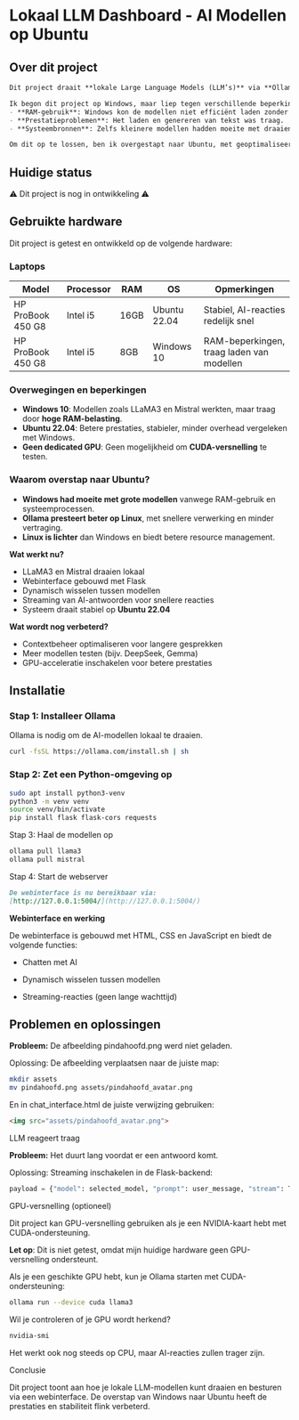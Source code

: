 
# Lokaal LLM Dashboard - AI Modellen op Ubuntu

## Over dit project
```md
Dit project draait **lokale Large Language Models (LLM’s)** via **Ollama** en **Flask**, met een webinterface waar je eenvoudig kunt wisselen tussen AI-modellen zoals LLaMA3 en Mistral.

Ik begon dit project op Windows, maar liep tegen verschillende beperkingen aan:
- **RAM-gebruik**: Windows kon de modellen niet efficiënt laden zonder vast te lopen.
- **Prestatieproblemen**: Het laden en genereren van tekst was traag.
- **Systeembronnen**: Zelfs kleinere modellen hadden moeite met draaien.

Om dit op te lossen, ben ik overgestapt naar Ubuntu, met geoptimaliseerde instellingen en een betere verdeling van systeembronnen.

```

## Huidige status
⚠️ Dit project is nog in ontwikkeling ⚠️ 

## Gebruikte hardware

Dit project is getest en ontwikkeld op de volgende hardware:

### **Laptops**
| Model                      | Processor       | RAM  | OS        | Opmerkingen |
|----------------------------|----------------|------|-----------|-------------|
| HP ProBook 450 G8 | Intel i5 | 16GB | Ubuntu 22.04 | Stabiel, AI-reacties redelijk snel |
| HP ProBook 450 G8 | Intel i5 | 8GB  | Windows 10  | RAM-beperkingen, traag laden van modellen |

### **Overwegingen en beperkingen**
- **Windows 10**: Modellen zoals LLaMA3 en Mistral werkten, maar traag door **hoge RAM-belasting**.  
- **Ubuntu 22.04**: Betere prestaties, stabieler, minder overhead vergeleken met Windows.  
- **Geen dedicated GPU**: Geen mogelijkheid om **CUDA-versnelling** te testen.  

### **Waarom overstap naar Ubuntu?**
- **Windows had moeite met grote modellen** vanwege RAM-gebruik en systeemprocessen.  
- **Ollama presteert beter op Linux**, met snellere verwerking en minder vertraging.  
- **Linux is lichter** dan Windows en biedt betere resource management.  



**Wat werkt nu?**
- LLaMA3 en Mistral draaien lokaal
- Webinterface gebouwd met Flask
- Dynamisch wisselen tussen modellen
- Streaming van AI-antwoorden voor snellere reacties
- Systeem draait stabiel op **Ubuntu 22.04**

**Wat wordt nog verbeterd?**
- Contextbeheer optimaliseren voor langere gesprekken
- Meer modellen testen (bijv. DeepSeek, Gemma)
- GPU-acceleratie inschakelen voor betere prestaties



## Installatie

### **Stap 1: Installeer Ollama**
Ollama is nodig om de AI-modellen lokaal te draaien.

```bash
curl -fsSL https://ollama.com/install.sh | sh
```

### **Stap 2: Zet een Python-omgeving op**
```bash
sudo apt install python3-venv
python3 -m venv venv
source venv/bin/activate
pip install flask flask-cors requests
```

Stap 3: Haal de modellen op
```bash
ollama pull llama3
ollama pull mistral
```

Stap 4: Start de webserver
```md
De webinterface is nu bereikbaar via:  
[http://127.0.0.1:5004/](http://127.0.0.1:5004/)
```

**Webinterface en werking**

  De webinterface is gebouwd met HTML, CSS en JavaScript en biedt de volgende functies:


- Chatten met AI

- Dynamisch wisselen tussen modellen

- Streaming-reacties (geen lange wachttijd)


## **Problemen en oplossingen**


**Probleem:** De afbeelding pindahoofd.png werd niet geladen.

Oplossing: De afbeelding verplaatsen naar de juiste map:

```bash
mkdir assets
mv pindahoofd.png assets/pindahoofd_avatar.png
```
En in chat_interface.html de juiste verwijzing gebruiken:


```html
<img src="assets/pindahoofd_avatar.png">
```

LLM reageert traag

**Probleem:** Het duurt lang voordat er een antwoord komt.

Oplossing: Streaming inschakelen in de Flask-backend:

```python
payload = {"model": selected_model, "prompt": user_message, "stream": True}
```



GPU-versnelling (optioneel)

Dit project kan GPU-versnelling gebruiken als je een NVIDIA-kaart hebt met CUDA-ondersteuning.

**Let op**: Dit is niet getest, omdat mijn huidige hardware geen GPU-versnelling ondersteunt.

Als je een geschikte GPU hebt, kun je Ollama starten met CUDA-ondersteuning:

```bash
ollama run --device cuda llama3
```

Wil je controleren of je GPU wordt herkend?

```bash
nvidia-smi
```
Het werkt ook nog steeds op CPU, maar AI-reacties zullen trager zijn.

Conclusie

Dit project toont aan hoe je lokale LLM-modellen kunt draaien en besturen via een webinterface.
De overstap van Windows naar Ubuntu heeft de prestaties en stabiliteit flink verbeterd.
